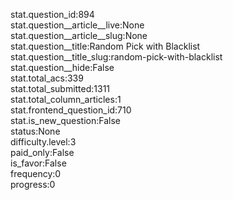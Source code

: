 stat.question_id:894  
stat.question__article__live:None  
stat.question__article__slug:None  
stat.question__title:Random Pick with Blacklist  
stat.question__title_slug:random-pick-with-blacklist  
stat.question__hide:False  
stat.total_acs:339  
stat.total_submitted:1311  
stat.total_column_articles:1  
stat.frontend_question_id:710  
stat.is_new_question:False  
status:None  
difficulty.level:3  
paid_only:False  
is_favor:False  
frequency:0  
progress:0  
